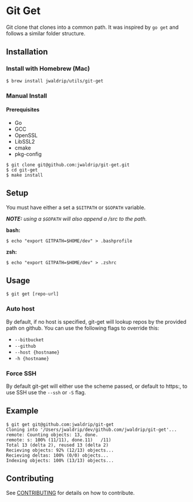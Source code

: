 # Git Get
Git clone that clones into a common path. It was inspired by `go get` and follows a similar folder structure.

## Installation

### Install with Homebrew (Mac)

```
$ brew install jwaldrip/utils/git-get
```

### Manual Install

#### Prerequisites

* Go
* GCC
* OpenSSL
* LibSSL2
* cmake
* pkg-config

```
$ git clone git@github.com:jwaldrip/git-get.git
$ cd git-get
$ make install
```

## Setup
You must have either a set a `$GITPATH` or `$GOPATH` variable.

_**NOTE:** using a `$GOPATH` will also append a /src to the path._

**bash:**
```
$ echo "export GITPATH=$HOME/dev" > .bashprofile
```

**zsh:**
```
$ echo "export GITPATH=$HOME/dev" > .zshrc
```

## Usage

```
$ git get [repo-url]
```

### Auto host
By default, if no host is specified, git-get will lookup repos by the provided
path on github. You can use the following flags to override this:

* `--bitbucket`
* `--github`
* `--host {hostname}`
* `-h {hostname}`

### Force SSH
By default git-get will either use the scheme passed, or default to https:, to
use SSH use the `--ssh` or `-S` flag.

## Example

```
$ git get git@github.com:jwaldrip/git-get
Cloning into '/Users/jwaldrip/dev/github.com/jwaldrip/git-get'...
remote: Counting objects: 13, done.
remote: s: 100% (11/11), done.11)   /11)
Total 13 (delta 2), reused 13 (delta 2)
Recieving objects: 92% (12/13) objects...
Recieving deltas: 100% (0/0) objects...
Indexing objects: 100% (13/13) objects...
```

## Contributing

See [CONTRIBUTING](https://github.com/jwaldrip/git-get/blob/master/CONTRIBUTING.md) for details on how to contribute.
